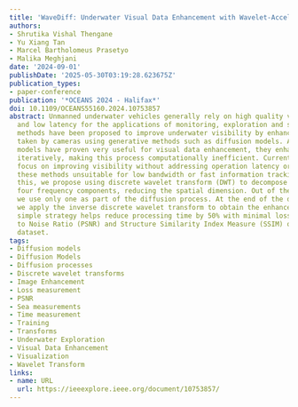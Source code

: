 ```yaml
---
title: 'WaveDiff: Underwater Visual Data Enhancement with Wavelet-Accelerated Diffusion'
authors:
- Shrutika Vishal Thengane
- Yu Xiang Tan
- Marcel Bartholomeus Prasetyo
- Malika Meghjani
date: '2024-09-01'
publishDate: '2025-05-30T03:19:28.623675Z'
publication_types:
- paper-conference
publication: '*OCEANS 2024 - Halifax*'
doi: 10.1109/OCEANS55160.2024.10753857
abstract: Unmanned underwater vehicles generally rely on high quality visual data
  and low latency for the applications of monitoring, exploration and search. Several
  methods have been proposed to improve underwater visibility by enhancing images
  taken by cameras using generative methods such as diffusion models. Although diffusion
  models have proven very useful for visual data enhancement, they enhance images
  iteratively, making this process computationally inefficient. Current methods primarily
  focus on improving visibility without addressing operation latency or speed, rendering
  these methods unsuitable for low bandwidth or fast information tracking. To overcome
  this, we propose using discrete wavelet transform (DWT) to decompose the image into
  four frequency components, reducing the spatial dimension. Out of these four components,
  we use only one as part of the diffusion process. At the end of the diffusion process,
  we apply the inverse discrete wavelet transform to obtain the enhanced image. This
  simple strategy helps reduce processing time by 50% with minimal loss in Peak Signal
  to Noise Ratio (PSNR) and Structure Similarity Index Measure (SSIM) on the LSUI
  dataset.
tags:
- Diffusion models
- Diffusion Models
- Diffusion processes
- Discrete wavelet transforms
- Image Enhancement
- Loss measurement
- PSNR
- Sea measurements
- Time measurement
- Training
- Transforms
- Underwater Exploration
- Visual Data Enhancement
- Visualization
- Wavelet Transform
links:
- name: URL
  url: https://ieeexplore.ieee.org/document/10753857/
---
```

